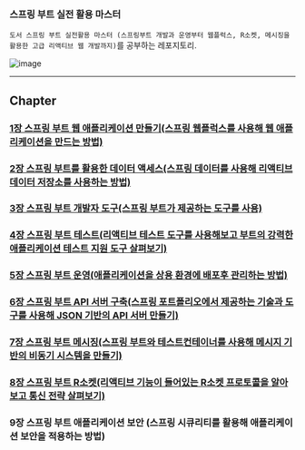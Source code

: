 ### 스프링 부트 실전 활용 마스터

`도서 스프링 부트 실전활용 마스터 (스프링부트 개발과 운영부터 웹플럭스, R소켓, 메시징을 활용한 고급 리액티브 웹 개발까지)`를 공부하는 레포지토리.

![image](https://user-images.githubusercontent.com/40031858/127970168-0866b997-e480-4ce1-b6ec-cc112ad90a26.png)

---

## Chapter

### [1장 스프링 부트 웹 애플리케이션 만들기(스프링 웹플럭스를 사용해 웹 애플리케이션을 만드는 방법)](https://github.com/saechimdaeki/spring-boot-reactive/tree/main/chap01)

### [2장 스프링 부트를 활용한 데이터 액세스(스프링 데이터를 사용해 리액티브 데이터 저장소를 사용하는 방법)](https://github.com/saechimdaeki/spring-boot-reactive/tree/main/chap02)

### [3장 스프링 부트 개발자 도구(스프링 부트가 제공하는 도구를 사용)](https://github.com/saechimdaeki/spring-boot-reactive/tree/main/chap03)

### [4장 스프링 부트 테스트(리액티브 테스트 도구를 사용해보고 부트의 강력한 애플리케이션 테스트 지원 도구 살펴보기)](https://github.com/saechimdaeki/spring-boot-reactive/tree/main/chap04)

### [5장 스프링 부트 운영(애플리케이션을 상용 환경에 배포후 관리하는 방법)](https://github.com/saechimdaeki/spring-boot-reactive/tree/main/chap05)

### [6장 스프링 부트 API 서버 구축(스프링 포트폴리오에서 제공하는 기술과 도구를 사용해 JSON 기반의 API 서버 만들기)](https://github.com/saechimdaeki/spring-boot-reactive/tree/main/chap06)

### [7장 스프링 부트 메시징(스프링 부트와 테스트컨테이너를 사용해 메시지 기반의 비동기 시스템을 만들기)](https://github.com/saechimdaeki/spring-boot-reactive/tree/main/chap07)

### [8장 스프링 부트 R소켓(리액티브 기능이 들어있는 R소켓 프로토콜을 알아보고 통신 전략 살펴보기)](https://github.com/saechimdaeki/spring-boot-reactive/tree/main/chap08)

### 9장 스프링 부트 애플리케이션 보안 (스프링 시큐리티를 활용해 애플리케이션 보안을 적용하는 방법)

